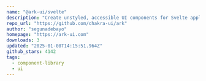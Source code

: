 ```yaml
---
name: "@ark-ui/svelte"
description: "Create unstyled, accessible UI components for Svelte applications."
repo_url: "https://github.com/chakra-ui/ark"
author: "segunadebayo"
homepage: "https://ark-ui.com"
downloads: 3
updated: "2025-01-08T14:15:51.964Z"
github_stars: 4142
tags: 
  - component-library
  - ui
---
```

